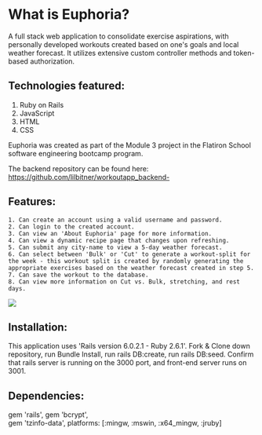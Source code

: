 # What is Euphoria? 

A full stack web application to consolidate exercise aspirations, with personally developed workouts created based on one's goals and local weather forecast. It utilizes extensive custom controller methods and token-based authorization. 

## Technologies featured: 
1. Ruby on Rails 
2. JavaScript
3. HTML 
4. CSS 

Euphoria was created as part of the Module 3 project in the Flatiron School software engineering bootcamp program. 

The backend repository can be found here: https://github.com/lilbitner/workoutapp_backend-

## Features: 

    1. Can create an account using a valid username and password. 
    2. Can login to the created account. 
    3. Can view an 'About Euphoria' page for more information. 
    4. Can view a dynamic recipe page that changes upon refreshing. 
    5. Can submit any city-name to view a 5-day weather forecast. 
    6. Can select between 'Bulk' or 'Cut' to generate a workout-split for the week - this workout split is created by randomly generating the appropriate exercises based on the weather forecast created in step 5. 
    7. Can save the workout to the database. 
    8. Can view more information on Cut vs. Bulk, stretching, and rest days. 

![](Euphoria.gif)

## Installation: 

This application uses 'Rails version 6.0.2.1 - Ruby 2.6.1'.
Fork & Clone down repository, run Bundle Install, run rails DB:create, run rails DB:seed. 
Confirm that rails server is running on the 3000 port, and front-end server runs on 3001.

## Dependencies:

gem 'rails', 
gem 'bcrypt',  
gem 'tzinfo-data', platforms: [:mingw, :mswin, :x64_mingw, :jruby]
